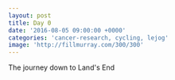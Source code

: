 ```yaml
---
layout: post
title: Day 0
date: '2016-08-05 09:00:00 +0000'
categories: 'cancer-research, cycling, lejog'
image: 'http://fillmurray.com/300/300'
---
```



The journey down to Land's End